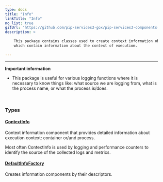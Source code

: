 ```yaml
---
type: docs
title: "Info"
linkTitle: "Info"
no_list: true
gitUrl: "https://github.com/pip-services3-gox/pip-services3-components-gox"
description: >
   
    This package contains classes used to create context information objects, 
    which contain information about the context of execution.
    
---
```

---

**Important information**
- This package is useful for various logging functions where it is necessary to know things like: what source we are logging from, what is 
    the process name, or what the process is/does. 

<div class="module-body"> 

<br>

### Types

#### [ContextInfo](context_info)
Context information component that provides detailed information
about execution context: container or/and process.

Most often ContextInfo is used by logging and performance counters
to identify the source of the collected logs and metrics.


#### [DefaultInfoFactory](default_info_factory)
Creates information components by their descriptors.

</div>
